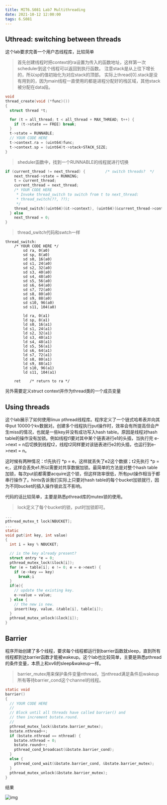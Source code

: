 ```yaml
---
title: MIT6.S081 Lab7 Multithreading
date: 2021-10-12 12:00:00
tags: 6.S081
---
```


## Uthread: switching between threads

这个lab要求完善一个用户态线程库，比较简单

> 首先创建线程时把context的ra设置为传入的函数地址，这样第一次scheduler到这个线程可以返回到执行函数。
> 注意stack是从上往下增长的，所以sp的值初始化为对应stack的顶部。
> 实际上thread[0].stack是没有用到的，因为main线程一直使用的都是进程分配好的栈区域，其他stack被分配在data段。

```c
void 
thread_create(void (*func)())
{
  struct thread *t;

  for (t = all_thread; t < all_thread + MAX_THREAD; t++) {
    if (t->state == FREE) break;
  }
  t->state = RUNNABLE;
  // YOUR CODE HERE
  t->context.ra = (uint64)func;
  t->context.sp = (uint64)t->stack+STACK_SIZE;
}
```

> sheduler函数中，找到一个RUNNABLE的线程就进行切换

```c
if (current_thread != next_thread) {         /* switch threads?  */
    next_thread->state = RUNNING;
    t = current_thread;
    current_thread = next_thread;
    /* YOUR CODE HERE
     * Invoke thread_switch to switch from t to next_thread:
     * thread_switch(??, ??);
     */
    thread_switch((uint64)(&t->context), (uint64)(&current_thread->context));
  } else
    next_thread = 0;
}
```

> thread_switch代码和swtch一样

```text
thread_switch:
	/* YOUR CODE HERE */
        sd ra, 0(a0)
        sd sp, 8(a0)
        sd s0, 16(a0)
        sd s1, 24(a0)
        sd s2, 32(a0)
        sd s3, 40(a0)
        sd s4, 48(a0)
        sd s5, 56(a0)
        sd s6, 64(a0)
        sd s7, 72(a0)
        sd s8, 80(a0)
        sd s9, 88(a0)
        sd s10, 96(a0)
        sd s11, 104(a0)

        ld ra, 0(a1)
        ld sp, 8(a1)
        ld s0, 16(a1)
        ld s1, 24(a1)
        ld s2, 32(a1)
        ld s3, 40(a1)
        ld s4, 48(a1)
        ld s5, 56(a1)
        ld s6, 64(a1)
        ld s7, 72(a1)
        ld s8, 80(a1)
        ld s9, 88(a1)
        ld s10, 96(a1)
        ld s11, 104(a1)
	
	ret    /* return to ra */
```

另外需要定义struct context并作为thread类的一个成员变量

## Using threads

这个lab展示了如何使用linux pthread线程库。程序定义了一个链式哈希表并向其中put 10000个kv数据对。创建多个线程执行put操作时，效率会有所提高但会产生miss的情况，也就是一些key并没有成功写入hash table。原因是线程对hash table的操作没有加锁。例如线程t1要对其中某个链表进行e1的头插，当执行完 e->next = n后切换到线程t2，线程t2同样要对该链表进行e2的头插，也运行到e->next = n。

这时候有两种情况：t1先执行 *p = e，这样就丢失了e2这个数据；t2先执行 *p = e;，这样会丢失e1.所以需要对共享数据加锁。最简单的方法是对整个hash table加锁，每次put前都需要acquire这个锁，但这样效率很低，所有put操作相当于都串行操作了。hints告诉我们实际上只要对hash table的每个bucket加锁就行，因为不同bucket的插入操作彼此互不影响。

代码的话比较简单，主要是熟悉pthread库的mutex锁的使用。

> lock定义了每个bucket的锁，put时加锁即可。

```c
...
pthread_mutex_t lock[NBUCKET];
...
static 
void put(int key, int value)
{
  int i = key % NBUCKET;

  // is the key already present?
  struct entry *e = 0;
  pthread_mutex_lock(&lock[i]);
  for (e = table[i]; e != 0; e = e->next) {
    if (e->key == key)
      break;i
  }
  if(e){
    // update the existing key.
    e->value = value;
  } else {
    // the new is new.
    insert(key, value, &table[i], table[i]);
  }
  pthread_mutex_unlock(&lock[i]);
}
```

## Barrier

程序开始创建了多个线程，要求每个线程都运行到barrier函数就sleep，直到所有线程都到达barrier函数才能被wakeup。这个lab也比较简单，主要是熟悉pthread的条件变量，本质上和xv6的sleep&wakeup一样。

> barrier_mutex用来保护条件变量nthread，当nthread满足条件后wakeup所有等待barrier_cond这个channel的线程。

```c
static void 
barrier()
{
  // YOUR CODE HERE
  //
  // Block until all threads have called barrier() and
  // then increment bstate.round.
  //
  pthread_mutex_lock(&bstate.barrier_mutex);
  bstate.nthread++;
  if (bstate.nthread == nthread) {
    bstate.nthread = 0;
    bstate.round++;
    pthread_cond_broadcast(&bstate.barrier_cond);
  }
  else {
    pthread_cond_wait(&bstate.barrier_cond, &bstate.barrier_mutex);
  }
  pthread_mutex_unlock(&bstate.barrier_mutex);
}
```



结果

![img](https://pic2.zhimg.com/80/v2-0e04ba414726a4cb23de4791fb4f4ca9_720w.jpg)